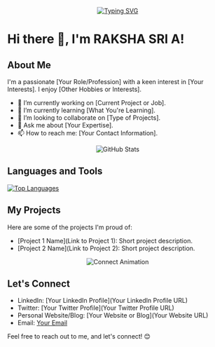 <!-- Header with Animation -->
<p align="center">
  <a href="https://git.io/typing-svg" rel="nofollow"><img src="https://camo.githubusercontent.com/4de1b5ba16829077abeca4e55b41e6fe5ba9a82b314d1210224548265a6c4d56/68747470733a2f2f726561646d652d747970696e672d7376672e6865726f6b756170702e636f6d3f636f6c6f723d343045444637266c696e65733d416e2b4173706972696e672b6c6561726e65722b616e642b646576656c6f7065722b254630253946254137253931254532253830253844254630253946253932254242" alt="Typing SVG" data-canonical-src="https://readme-typing-svg.herokuapp.com?color=40EDF7&amp;lines=dedicated+and+resilient+learner+and+developer+%F0%9F%A7%91%E2%80%8D%F0%9F%92%BB" style="max-width: 100%;"></a>

# Hi there 👋, I'm RAKSHA SRI A!

## About Me

I'm a passionate [Your Role/Profession] with a keen interest in [Your Interests]. I enjoy [Other Hobbies or Interests].

- 🔭 I’m currently working on [Current Project or Job].
- 🌱 I’m currently learning [What You're Learning].
- 👯 I’m looking to collaborate on [Type of Projects].
- 💬 Ask me about [Your Expertise].
- 📫 How to reach me: [Your Contact Information].

<!-- Animated GitHub Stats -->
<p align="center">
  <img src="https://github-readme-stats.vercel.app/api?username=yourusername&show_icons=true&theme=radical" alt="GitHub Stats">
</p>

## Languages and Tools

[![Top Languages](https://github-readme-stats.vercel.app/api/top-langs/?username=yourusername&layout=compact)](https://github.com/anuraghazra/github-readme-stats)

## My Projects

Here are some of the projects I'm proud of:

- [Project 1 Name](Link to Project 1): Short project description.
- [Project 2 Name](Link to Project 2): Short project description.

<!-- Animated Let's Connect Section -->
<p align="center">
  <img src="https://media.giphy.com/media/your-connect-animation.gif" alt="Connect Animation">
</p>

## Let's Connect

- LinkedIn: [Your LinkedIn Profile](Your LinkedIn Profile URL)
- Twitter: [Your Twitter Profile](Your Twitter Profile URL)
- Personal Website/Blog: [Your Website or Blog](Your Website URL)
- Email: [Your Email](mailto:youremail@example.com)

Feel free to reach out to me, and let's connect! 😊

